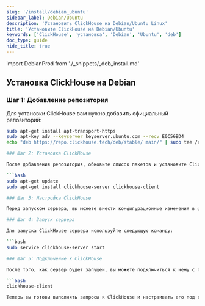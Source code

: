 ```yaml
---
slug: '/install/debian_ubuntu'
sidebar_label: Debian/Ubuntu
description: 'Установить ClickHouse на Debian/Ubuntu Linux'
title: 'Установите ClickHouse на Debian/Ubuntu'
keywords: ['ClickHouse', 'установка', 'Debian', 'Ubuntu', 'deb']
doc_type: guide
hide_title: true
---
```

import DebianProd from './_snippets/_deb_install.md'

## Установка ClickHouse на Debian

### Шаг 1: Добавление репозитория

Для установки ClickHouse вам нужно добавить официальный репозиторий:

```bash
sudo apt-get install apt-transport-https
sudo apt-key adv --keyserver keyserver.ubuntu.com --recv E0C56BD4
echo "deb https://repo.clickhouse.tech/deb/stable/ main/" | sudo tee /etc/apt/sources.list.d/clickhouse.list

### Шаг 2: Установка ClickHouse

После добавления репозитория, обновите список пакетов и установите ClickHouse:

```bash
sudo apt-get update
sudo apt-get install clickhouse-server clickhouse-client

### Шаг 3: Настройка ClickHouse

Перед запуском сервера, вы можете внести конфигурационные изменения в файл `/etc/clickhouse-server/config.xml`. Например, вы можете изменить параметры хранилища данных и настроить сетевые порты.

### Шаг 4: Запуск сервера

Для запуска ClickHouse сервера используйте следующую команду:

```bash
sudo service clickhouse-server start

### Шаг 5: Подключение к ClickHouse

После того, как сервер будет запущен, вы можете подключиться к нему с помощью клиента:

```bash
clickhouse-client

Теперь вы готовы выполнять запросы к ClickHouse и настраивать его под свои нужды.